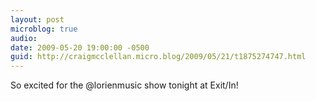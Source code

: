 ```yaml
---
layout: post
microblog: true
audio: 
date: 2009-05-20 19:00:00 -0500
guid: http://craigmcclellan.micro.blog/2009/05/21/t1875274747.html
---
```

So excited for the @lorienmusic show tonight at Exit/In!
